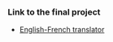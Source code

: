### Link to the final project 
- [English-French translator](https://translatorapppyprojects.eu-gb.mybluemix.net)

